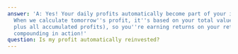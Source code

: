 ```yaml
---
answer: 'A: Yes! Your daily profits automatically become part of your investment value.
  When we calculate tomorrow''s profit, it''s based on your total value (initial investment
  plus all accumulated profits), so you''re earning returns on your returns - that''s
  compounding in action!'
question: Is my profit automatically reinvested?
---
```

